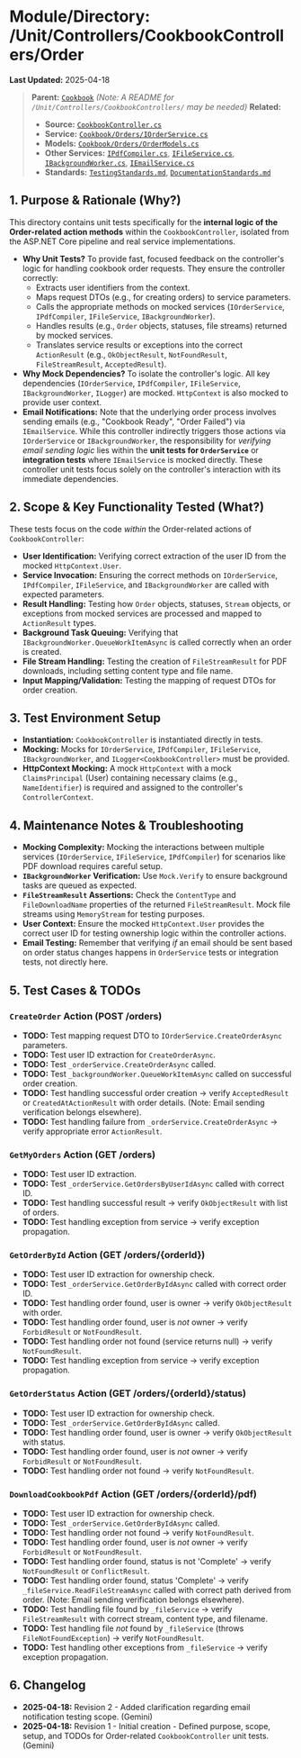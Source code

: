 # Module/Directory: /Unit/Controllers/CookbookControllers/Order

**Last Updated:** 2025-04-18

> **Parent:** [`Cookbook`](../README.md)
> *(Note: A README for `/Unit/Controllers/CookbookControllers/` may be needed)*
> **Related:**
> * **Source:** [`CookbookController.cs`](../../../../../Zarichney.Server/Controllers/CookbookController.cs)
> * **Service:** [`Cookbook/Orders/IOrderService.cs`](../../../../../Zarichney.Server/Cookbook/Orders/IOrderService.cs)
> * **Models:** [`Cookbook/Orders/OrderModels.cs`](../../../../../Zarichney.Server/Cookbook/Orders/OrderModels.cs)
> * **Other Services:** [`IPdfCompiler.cs`](../../../../../Zarichney.Server/Services/PdfGeneration/IPdfCompiler.cs), [`IFileService.cs`](../../../../../Zarichney.Server/Services/FileSystem/IFileService.cs), [`IBackgroundWorker.cs`](../../../../../Zarichney.Server/Services/BackgroundTasks/IBackgroundWorker.cs), [`IEmailService.cs`](../../../../../Zarichney.Server/Services/Email/IEmailService.cs)
> * **Standards:** [`TestingStandards.md`](../../../../../Docs/Standards/TestingStandards.md), [`DocumentationStandards.md`](../../../../../Docs/Development/DocumentationStandards.md)

## 1. Purpose & Rationale (Why?)

This directory contains unit tests specifically for the **internal logic of the Order-related action methods** within the `CookbookController`, isolated from the ASP.NET Core pipeline and real service implementations.

* **Why Unit Tests?** To provide fast, focused feedback on the controller's logic for handling cookbook order requests. They ensure the controller correctly:
    * Extracts user identifiers from the context.
    * Maps request DTOs (e.g., for creating orders) to service parameters.
    * Calls the appropriate methods on mocked services (`IOrderService`, `IPdfCompiler`, `IFileService`, `IBackgroundWorker`).
    * Handles results (e.g., `Order` objects, statuses, file streams) returned by mocked services.
    * Translates service results or exceptions into the correct `ActionResult` (e.g., `OkObjectResult`, `NotFoundResult`, `FileStreamResult`, `AcceptedResult`).
* **Why Mock Dependencies?** To isolate the controller's logic. All key dependencies (`IOrderService`, `IPdfCompiler`, `IFileService`, `IBackgroundWorker`, `ILogger`) are mocked. `HttpContext` is also mocked to provide user context.
* **Email Notifications:** Note that the underlying order process involves sending emails (e.g., "Cookbook Ready", "Order Failed") via `IEmailService`. While this controller indirectly triggers those actions via `IOrderService` or `IBackgroundWorker`, the responsibility for *verifying email sending logic* lies within the **unit tests for `OrderService`** or **integration tests** where `IEmailService` is mocked directly. These controller unit tests focus solely on the controller's interaction with its immediate dependencies.

## 2. Scope & Key Functionality Tested (What?)

These tests focus on the code *within* the Order-related actions of `CookbookController`:

* **User Identification:** Verifying correct extraction of the user ID from the mocked `HttpContext.User`.
* **Service Invocation:** Ensuring the correct methods on `IOrderService`, `IPdfCompiler`, `IFileService`, and `IBackgroundWorker` are called with expected parameters.
* **Result Handling:** Testing how `Order` objects, statuses, `Stream` objects, or exceptions from mocked services are processed and mapped to `ActionResult` types.
* **Background Task Queuing:** Verifying that `IBackgroundWorker.QueueWorkItemAsync` is called correctly when an order is created.
* **File Stream Handling:** Testing the creation of `FileStreamResult` for PDF downloads, including setting content type and file name.
* **Input Mapping/Validation:** Testing the mapping of request DTOs for order creation.

## 3. Test Environment Setup

* **Instantiation:** `CookbookController` is instantiated directly in tests.
* **Mocking:** Mocks for `IOrderService`, `IPdfCompiler`, `IFileService`, `IBackgroundWorker`, and `ILogger<CookbookController>` must be provided.
* **HttpContext Mocking:** A mock `HttpContext` with a mock `ClaimsPrincipal` (User) containing necessary claims (e.g., `NameIdentifier`) is required and assigned to the controller's `ControllerContext`.

## 4. Maintenance Notes & Troubleshooting

* **Mocking Complexity:** Mocking the interactions between multiple services (`IOrderService`, `IFileService`, `IPdfCompiler`) for scenarios like PDF download requires careful setup.
* **`IBackgroundWorker` Verification:** Use `Mock.Verify` to ensure background tasks are queued as expected.
* **`FileStreamResult` Assertions:** Check the `ContentType` and `FileDownloadName` properties of the returned `FileStreamResult`. Mock file streams using `MemoryStream` for testing purposes.
* **User Context:** Ensure the mocked `HttpContext.User` provides the correct user ID for testing ownership logic within the controller actions.
* **Email Testing:** Remember that verifying *if* an email should be sent based on order status changes happens in `OrderService` tests or integration tests, not directly here.

## 5. Test Cases & TODOs

### `CreateOrder` Action (POST /orders)
* **TODO:** Test mapping request DTO to `IOrderService.CreateOrderAsync` parameters.
* **TODO:** Test user ID extraction for `CreateOrderAsync`.
* **TODO:** Test `_orderService.CreateOrderAsync` called.
* **TODO:** Test `_backgroundWorker.QueueWorkItemAsync` called on successful order creation.
* **TODO:** Test handling successful order creation -> verify `AcceptedResult` or `CreatedAtActionResult` with order details. (Note: Email sending verification belongs elsewhere).
* **TODO:** Test handling failure from `_orderService.CreateOrderAsync` -> verify appropriate error `ActionResult`.

### `GetMyOrders` Action (GET /orders)
* **TODO:** Test user ID extraction.
* **TODO:** Test `_orderService.GetOrdersByUserIdAsync` called with correct ID.
* **TODO:** Test handling successful result -> verify `OkObjectResult` with list of orders.
* **TODO:** Test handling exception from service -> verify exception propagation.

### `GetOrderById` Action (GET /orders/{orderId})
* **TODO:** Test user ID extraction for ownership check.
* **TODO:** Test `_orderService.GetOrderByIdAsync` called with correct order ID.
* **TODO:** Test handling order found, user is owner -> verify `OkObjectResult` with order.
* **TODO:** Test handling order found, user is *not* owner -> verify `ForbidResult` or `NotFoundResult`.
* **TODO:** Test handling order not found (service returns null) -> verify `NotFoundResult`.
* **TODO:** Test handling exception from service -> verify exception propagation.

### `GetOrderStatus` Action (GET /orders/{orderId}/status)
* **TODO:** Test user ID extraction for ownership check.
* **TODO:** Test `_orderService.GetOrderByIdAsync` called.
* **TODO:** Test handling order found, user is owner -> verify `OkObjectResult` with status.
* **TODO:** Test handling order found, user is *not* owner -> verify `ForbidResult` or `NotFoundResult`.
* **TODO:** Test handling order not found -> verify `NotFoundResult`.

### `DownloadCookbookPdf` Action (GET /orders/{orderId}/pdf)
* **TODO:** Test user ID extraction for ownership check.
* **TODO:** Test `_orderService.GetOrderByIdAsync` called.
* **TODO:** Test handling order not found -> verify `NotFoundResult`.
* **TODO:** Test handling order found, user is *not* owner -> verify `ForbidResult` or `NotFoundResult`.
* **TODO:** Test handling order found, status is not 'Complete' -> verify `NotFoundResult` or `ConflictResult`.
* **TODO:** Test handling order found, status 'Complete' -> verify `_fileService.ReadFileStreamAsync` called with correct path derived from order. (Note: Email sending verification belongs elsewhere).
* **TODO:** Test handling file found by `_fileService` -> verify `FileStreamResult` with correct stream, content type, and filename.
* **TODO:** Test handling file *not* found by `_fileService` (throws `FileNotFoundException`) -> verify `NotFoundResult`.
* **TODO:** Test handling other exceptions from `_fileService` -> verify exception propagation.

## 6. Changelog

* **2025-04-18:** Revision 2 - Added clarification regarding email notification testing scope. (Gemini)
* **2025-04-18:** Revision 1 - Initial creation - Defined purpose, scope, setup, and TODOs for Order-related `CookbookController` unit tests. (Gemini)

